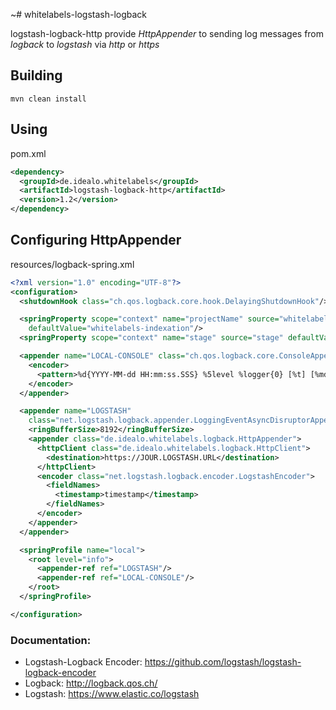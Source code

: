 ~# whitelabels-logstash-logback

logstash-logback-http provide *HttpAppender* to sending log messages from _logback_ to _logstash_ via *http* or *https*

## Building
``` shell
mvn clean install
```

## Using
pom.xml
```xml
<dependency>
  <groupId>de.idealo.whitelabels</groupId>
  <artifactId>logstash-logback-http</artifactId>
  <version>1.2</version>
</dependency>
```

## Configuring HttpAppender
resources/logback-spring.xml

```xml
<?xml version="1.0" encoding="UTF-8"?>
<configuration>
  <shutdownHook class="ch.qos.logback.core.hook.DelayingShutdownHook"/>

  <springProperty scope="context" name="projectName" source="whitelabels.project-name"
    defaultValue="whitelabels-indexation"/>
  <springProperty scope="context" name="stage" source="stage" defaultValue="local"/>

  <appender name="LOCAL-CONSOLE" class="ch.qos.logback.core.ConsoleAppender">
    <encoder>
      <pattern>%d{YYYY-MM-dd HH:mm:ss.SSS} %5level %logger{0} [%t] [%mdc] - %msg%n</pattern>
    </encoder>
  </appender>

  <appender name="LOGSTASH"
    class="net.logstash.logback.appender.LoggingEventAsyncDisruptorAppender">
    <ringBufferSize>8192</ringBufferSize>
    <appender class="de.idealo.whitelabels.logback.HttpAppender">
      <httpClient class="de.idealo.whitelabels.logback.HttpClient">
        <destination>https://JOUR.LOGSTASH.URL</destination>
      </httpClient>
      <encoder class="net.logstash.logback.encoder.LogstashEncoder">
        <fieldNames>
          <timestamp>timestamp</timestamp>
        </fieldNames>
      </encoder>
    </appender>
  </appender>

  <springProfile name="local">
    <root level="info">
      <appender-ref ref="LOGSTASH"/>
      <appender-ref ref="LOCAL-CONSOLE"/>
    </root>
  </springProfile>

</configuration>
```

### Documentation:
* Logstash-Logback Encoder: https://github.com/logstash/logstash-logback-encoder
* Logback: http://logback.qos.ch/
* Logstash: https://www.elastic.co/logstash
